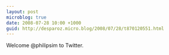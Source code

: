 ```yaml
---
layout: post
microblog: true
date: 2008-07-28 10:00 +1000
guid: http://desparoz.micro.blog/2008/07/28/t870120551.html
---
```

Welcome @philipsim to Twitter.

